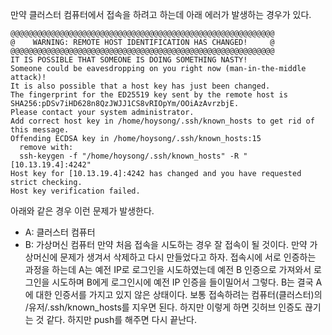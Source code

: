 만약 클러스터 컴퓨터에서 접속을 하려고 하는데 아래 에러가 발생하는 경우가 있다.
```
@@@@@@@@@@@@@@@@@@@@@@@@@@@@@@@@@@@@@@@@@@@@@@@@@@@@@@@@@@@
@    WARNING: REMOTE HOST IDENTIFICATION HAS CHANGED!     @
@@@@@@@@@@@@@@@@@@@@@@@@@@@@@@@@@@@@@@@@@@@@@@@@@@@@@@@@@@@
IT IS POSSIBLE THAT SOMEONE IS DOING SOMETHING NASTY!
Someone could be eavesdropping on you right now (man-in-the-middle attack)!
It is also possible that a host key has just been changed.
The fingerprint for the ED25519 key sent by the remote host is
SHA256:pDSv7iHD628n8QzJWJJ1CS8vRIOpYm/OOiAzAvrzbjE.
Please contact your system administrator.
Add correct host key in /home/hoysong/.ssh/known_hosts to get rid of this message.
Offending ECDSA key in /home/hoysong/.ssh/known_hosts:15
  remove with:
  ssh-keygen -f "/home/hoysong/.ssh/known_hosts" -R "[10.13.19.4]:4242"
Host key for [10.13.19.4]:4242 has changed and you have requested strict checking.
Host key verification failed.
```
아래와 같은 경우 이런 문제가 발생한다.
+ A: 클러스터 컴퓨터
+ B: 가상머신 컴퓨터
만약 처음 접속을 시도하는 경우 잘 접속이 될 것이다.
만약 가상머신에 문제가 생겨서 삭제하고 다시 만들었다고 하자.
접속시에 서로 인증하는 과정을 하는데 A는 예전 IP로 로그인을 시도하였는데 예전 B 인증으로 가져와서 로그인을 시도하며 B에게 로그인시에 예전 IP 인증을 들이밀어서 그렇다.
B는 결국 A에 대한 인증서를 가지고 있지 않은 상태이다.
보통 접속하려는 컴퓨터(클러스터)의  /유저/.ssh/known_hosts를 지우면 된다. 하지만 이렇게 하면 깃허브 인증도 끊기는 것 같다. 하지만 push를 해주면 다시 끝난다.
